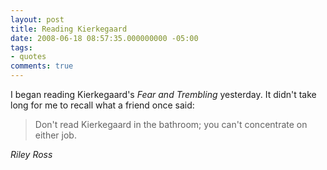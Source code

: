 ```yaml
---
layout: post
title: Reading Kierkegaard
date: 2008-06-18 08:57:35.000000000 -05:00
tags:
- quotes
comments: true
---
```

I began reading Kierkegaard's *Fear and Trembling* yesterday. It didn't take long for me to recall what a friend once said: 

<blockquote class="big">Don't read Kierkegaard in the bathroom; you can't concentrate on either job.</blockquote>

<cite class="big">Riley Ross</cite>








